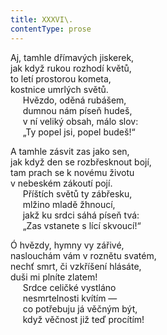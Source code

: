 ```yaml
---
title: XXXVI\.
contentType: prose
---
```


Aj, tamhle dřímavých jiskerek,  
jak když rukou rozhodí květů,  
to letí prostorou kometa,  
kostnice umrlých světů.  
     Hvězdo, oděná rubášem,  
     dumnou nám píseň hudeš,  
     v ní veliký obsah, málo slov:  
     „Ty popel jsi, popel budeš!“

A tamhle zásvit zas jako sen,  
jak když den se rozbřesknout bojí,  
tam prach se k novému životu  
v nebeském zákoutí pojí.  
     Příštích světů ty zábřesku,  
     mlžino mladě žhnoucí,  
     jakž ku srdci sáhá píseň tvá:  
     „Zas vstanete s lící skvoucí!“

Ó hvězdy, hymny vy zářivé,  
naslouchám vám v roznětu svatém,  
nechť smrt, či vzkříšení hlásáte,  
duši mi plníte zlatem!  
     Srdce celičké vystláno  
     nesmrtelnosti kvítím —  
     co potřebuju já věčným být,  
     když věčnost již teď procítím!
